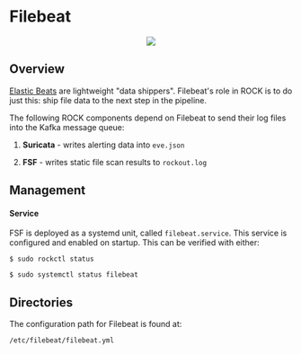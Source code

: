# Filebeat

<p align="center">
<img src="../../img/filebeat-pipeline.png">
</p>


## Overview

[Elastic Beats](https://www.elastic.co/products/beats) are lightweight
"data shippers". Filebeat's role in ROCK is to do just this: ship file data to
the next step in the pipeline.

The following ROCK components depend on Filebeat to send their log files into
the Kafka message queue:  

1. **Suricata** - writes alerting data into `eve.json`  

2. **FSF** - writes static file scan results to `rockout.log`  


## Management

#### Service

FSF is deployed as a systemd unit, called `filebeat.service`. This service is
configured and enabled on startup.  This can be verified with either:  

`$ sudo rockctl status`  

`$ sudo systemctl status filebeat`  


## Directories

The configuration path for Filebeat is found at:  

`/etc/filebeat/filebeat.yml`
